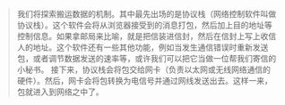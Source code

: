 > 我们将探索搬运数据的机制。其中最先出场的是协议栈（网络控制软件叫做协议栈）。这个软件会将从浏览器接受到的消息打包，然后加上目的地址等控制信息。如果拿邮局来比喻，就是把信装进信封，然后在信封上写上收信人的地址。这个软件还有一些其他功能，例如当发生通信错误时重新发送包，或者调节数据发送的速率等，或许我们可以把它当做一位帮我们寄信的小秘书。
> 接下来，协议栈会将包交给网卡（负责以太网或无线网络通信的硬件）。然后，网卡会将包转换为电信号并通过网线发送出去。这样一来，包就进入到网络之中了。